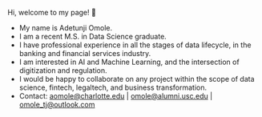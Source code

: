Hi, welcome to my page! 👋
- My name is Adetunji Omole.
- I am a recent M.S. in Data Science graduate.
- I have professional experience in all the stages of data lifecycle, in the banking and financial services industry.
- I am interested in AI and Machine Learning, and the intersection of digitization and regulation.
- I would be happy to collaborate on any project within the scope of data science, fintech, legaltech, and business transformation.
- Contact: aomole@charlotte.edu | omole@alumni.usc.edu | omole_tj@outlook.com 
